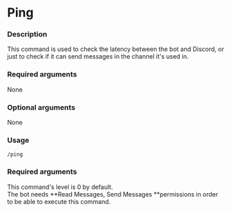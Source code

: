# Ping

### **Description**

This command is used to check the latency between the bot and Discord, or just to check if it can send messages in the channel it's used in.

### **Required arguments**

None

### **Optional arguments**

None

### **Usage**

```
/ping
```

### **Required arguments**

This command's level is 0 by default.\
The bot needs **Read Messages, Send Messages **permissions in order to be able to execute this command.
